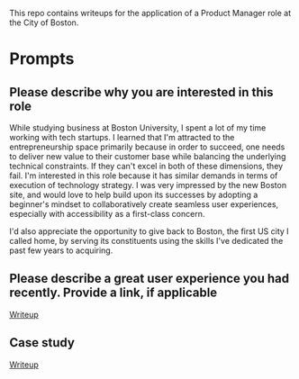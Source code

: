 This repo contains writeups for the application of a Product Manager role at the City of Boston.

# Prompts
## Please describe why you are interested in this role

While studying business at Boston University, I spent a lot of my time working with tech startups. I learned that I'm attracted to the entrepreneurship space primarily because in order to succeed, one needs to deliver new value to their customer base while balancing the underlying technical constraints. If they can't excel in both of these dimensions, they fail. I'm interested in this role because it has similar demands in terms of execution of technology strategy. I was very impressed by the new Boston site, and would love to help build upon its successes by adopting a beginner's mindset to collaboratively create seamless user experiences, especially with accessibility as a first-class concern.

I'd also appreciate the opportunity to give back to Boston, the first US city I called home, by serving its constituents using the skills I've dedicated the past few years to acquiring. 

## Please describe a great user experience you had recently. Provide a link, if applicable
[Writeup](./ux)

## Case study
[Writeup](./case-study)
